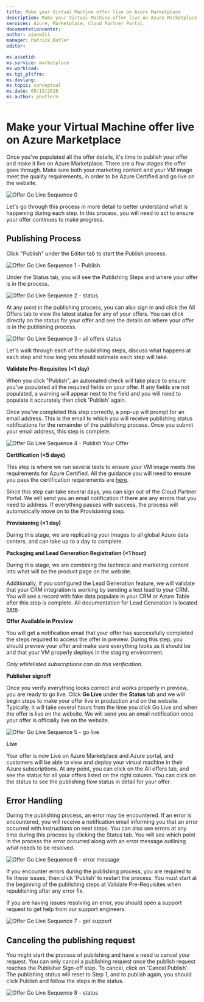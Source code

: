 ```yaml
---
title: Make your Virtual Machine offer live on Azure Marketplace
description: Make your Virtual Machine offer live on Azure Marketplace
services: Azure, Marketplace, Cloud Partner Portal, 
documentationcenter:
author: qianw211
manager: Patrick.Butler  
editor:

ms.assetid: 
ms.service: marketplace
ms.workload: 
ms.tgt_pltfrm: 
ms.devlang: 
ms.topic: conceptual
ms.date: 09/13/2018
ms.author: pbutlerm
---
```


Make your Virtual Machine offer live on Azure Marketplace
=========================================================

Once you've populated all the offer details, it's time to publish
your offer and make it live on Azure Marketplace. There are a few stages the offer goes through. Make sure both your marketing content and
your VM image meet the quality requirements, in order to be Azure Certified and go live on the website.

![Offer Go Live Sequence
0](./media/cloud-partner-portal-offer-go-live-azure-marketplace/makeanofferlive.png)

Let's go through this process in more detail to better understand what
is happening during each step. In this process, you
will need to act to ensure your offer continues to make progress.

Publishing Process
------------------

Click "Publish" under the Editor tab to start the Publish process.

![Offer Go Live Sequence 
1 - Publish](./media/cloud-partner-portal-offer-go-live-azure-marketplace/publish.png)

Under the Status tab, you will see the Publishing Steps and where your
offer is in the process.

![Offer Go Live Sequence
2 - status](./media/cloud-partner-portal-offer-go-live-azure-marketplace/status.png)

At any point in the publishing process, you can also sign in and click the All Offers tab to view the latest status for any of your offers. You
can click directly on the status for your offer and see the details on
where your offer is in the publishing process.

![Offer Go Live Sequence
3 - all offers status](./media/cloud-partner-portal-offer-go-live-azure-marketplace/alloffersstatus.png)

Let's walk through each of the publishing steps, discuss what happens at
each step and how long you should estimate each step will take.

**Validate Pre-Requisites (\<1 day)**

When you click "Publish", an automated check will take place to ensure you've populated all the required fields on your offer. If any fields
are not populated, a warning will appear next to the field and you will
need to populate it accurately then click 'Publish' again.

Once you've completed this step correctly, a pop-up will prompt
for an email address. This is the email to which you will receive
publishing status notifications for the remainder of the publishing
process. Once you submit your email address, this step is complete.

![Offer Go Live Sequence
4 - Publish Your Offer](./media/cloud-partner-portal-offer-go-live-azure-marketplace/publishyouroffer.png)

**Certification (\<5 days)**

This step is where we run several tests to ensure your VM image meets the requirements for Azure Certified. All the guidance you will need to
ensure you pass the certification requirements are [here](../cloud-partner-portal/virtual-machine/cpp-prerequisites.md).

Since this step can take several days, you can sign out of the Cloud
Partner Portal. We will send you an email notification if there are any
errors that you need to address. If everything passes with success, the
process will automatically move on to the Provisioning step.

**Provisioning (\<1 day)**

During this stage, we are replicating your images to all global Azure
data centers, and can take up to a day to complete.

**Packaging and Lead Generation Registration (\<1 hour)**

During this stage, we are combining the technical and marketing content
into what will be the product page on the website.

Additionally, if you configured the Lead Generation feature, we will
validate that your CRM integration is working by sending a test lead to
your CRM. You will see a record with fake data populate in your CRM or
Azure Table after this step is complete. All documentation for Lead
Generation is located
[here](./cloud-partner-portal-get-customer-leads.md).

**Offer Available in Preview**

You will get a notification email that your offer has successfully
completed the steps required to access the offer in preview. During this
step, you should preview your offer and make sure everything looks as it
should be and that your VM properly deploys in the staging environment.

*Only whitelisted subscriptions can do this verification.*

**Publisher signoff**

Once you verify everything looks correct and works properly in preview,
you are ready to go live. Click **Go Live** under the **Status** tab
and we will begin steps to make your offer live in production and on the
website. Typically, it will take several hours from the time you click
Go Live and when the offer is live on the website. We will send you an
email notification once your offer is officially live on the website.

![Offer Go Live Sequence
5 - go live](./media/cloud-partner-portal-offer-go-live-azure-marketplace/golive.png)

**Live**

Your offer is now Live on Azure Marketplace and Azure portal, and
customers will be able to view and deploy your virtual machine in their
Azure subscriptions. At any point, you can click on the All offers tab,
and see the status for all your offers listed on the right column. You
can click on the status to see the publishing flow status in detail for
your offer.

Error Handling
--------------

During the publishing process, an error may be encountered. If an error
is encountered, you will receive a notification email informing you that
an error occurred with instructions on next steps. You can also see
errors at any time during this process by clicking the Status tab. You
will see which point in the process the error occurred along with an
error message outlining what needs to be resolved.

![Offer Go Live Sequence
6 - error message](./media/cloud-partner-portal-offer-go-live-azure-marketplace/errormessage.png)

If you encounter errors during the publishing process, you are required
to fix these issues, then click 'Publish' to restart the process. You must start
at the beginning of the publishing steps at Validate Pre-Requisites when
republishing after any error fix.

If you are having issues resolving an error, you should open a support
request to get help from our support engineers.

![Offer Go Live Sequence
7 - get support](./media/cloud-partner-portal-offer-go-live-azure-marketplace/getsupport.png)

Canceling the publishing request
--------------------------------

You might start the process of publishing and have a need to cancel your
request. You can only cancel a publishing request once the publish
request reaches the Publisher Sign-off step. To cancel, click on 'Cancel
Publish'. The publishing status will reset to Step 1, and to publish
again, you should click Publish and follow the steps in the status.

![Offer Go Live Sequence
8 - status](./media/cloud-partner-portal-offer-go-live-azure-marketplace/status5.png)

